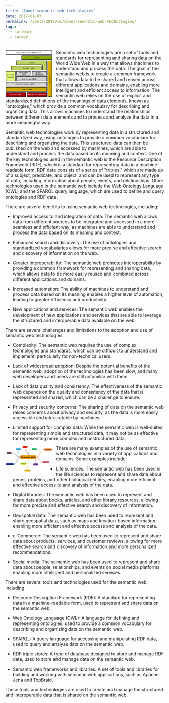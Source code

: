 ```yaml
---
title: 'About semantic web technologies'
date: 2017-01-07
permalink: /posts/2017/01/about-semantic-web-technologies/
tags:
  - software
  - career
---
```


<img width="150" alt="semantic web" src="/images/posts/about-semantic-web-technologies.png" style="float: left; margin-right: 10px;" /> Semantic web technologies are a set of tools and standards for representing and sharing data on the World Wide Web in a way that allows machines to understand and process the data. The goal of the semantic web is to create a common framework that allows data to be shared and reused across different applications and domains, enabling more intelligent and efficient access to information. The semantic web relies on the use of explicit and standardized definitions of the meanings of data elements, known as "ontologies," which provide a common vocabulary for describing and organizing data. This allows machines to understand the relationships between different data elements and to process and analyze the data in a more meaningful way.

Semantic web technologies work by representing data in a structured and standardized way, using ontologies to provide a common vocabulary for describing and organizing the data. This structured data can then be published on the web and accessed by machines, which are able to understand and process the data based on its meaning and context. One of the key technologies used in the semantic web is the Resource Description Framework (RDF), which is a standard for representing data in a machine-readable form. RDF data consists of a series of "triples," which are made up of a subject, predicate, and object, and can be used to represent any type of data, including information about people, events, and relationships. Other technologies used in the semantic web include the Web Ontology Language (OWL) and the SPARQL query language, which are used to define and query ontologies and RDF data.

There are several benefits to using semantic web technologies, including:

* Improved access to and integration of data: The semantic web allows data from different sources to be integrated and accessed in a more seamless and efficient way, as machines are able to understand and process the data based on its meaning and context.

* Enhanced search and discovery: The use of ontologies and standardized vocabularies allows for more precise and effective search and discovery of information on the web.

* Greater interoperability: The semantic web promotes interoperability by providing a common framework for representing and sharing data, which allows data to be more easily reused and combined across different applications and domains.

* Increased automation: The ability of machines to understand and process data based on its meaning enables a higher level of automation, leading to greater efficiency and productivity.

* New applications and services: The semantic web enables the development of new applications and services that are able to leverage the structured and interoperable data available on the web.

There are several challenges and limitations to the adoption and use of semantic web technologies:

* Complexity: The semantic web requires the use of complex technologies and standards, which can be difficult to understand and implement, particularly for non-technical users.

* Lack of widespread adoption: Despite the potential benefits of the semantic web, adoption of the technologies has been slow, and many web developers and users are still unfamiliar with them.

* Lack of data quality and consistency: The effectiveness of the semantic web depends on the quality and consistency of the data that is represented and shared, which can be a challenge to ensure.

* Privacy and security concerns: The sharing of data on the semantic web raises concerns about privacy and security, as the data is more easily accessible and interpretable by machines.

* Limited support for complex data: While the semantic web is well-suited for representing simple and structured data, it may not be as effective for representing more complex and unstructured data.

<img width="150" alt="semantic web" src="/images/posts/about-semantic-web-technologies-2.png" style="float: left; margin-right: 10px;" /> There are many examples of the use of semantic web technologies in a variety of applications and domains. Some examples include:

* Life sciences: The semantic web has been used in the life sciences to represent and share data about genes, proteins, and other biological entities, enabling more efficient and effective access to and analysis of the data.

* Digital libraries: The semantic web has been used to represent and share data about books, articles, and other library resources, allowing for more precise and effective search and discovery of information.

* Geospatial data: The semantic web has been used to represent and share geospatial data, such as maps and location-based information, enabling more efficient and effective access and analysis of the data.

* e-Commerce: The semantic web has been used to represent and share data about products, services, and customer reviews, allowing for more effective search and discovery of information and more personalized recommendations.

* Social media: The semantic web has been used to represent and share data about people, relationships, and events on social media platforms, enabling more intelligent and personalized services.

There are several tools and technologies used for the semantic web, including:

* Resource Description Framework (RDF): A standard for representing data in a machine-readable form, used to represent and share data on the semantic web.

* Web Ontology Language (OWL): A language for defining and representing ontologies, used to provide a common vocabulary for describing and organizing data on the semantic web.

* SPARQL: A query language for accessing and manipulating RDF data, used to query and analyze data on the semantic web.

* RDF triple stores: A type of database designed to store and manage RDF data, used to store and manage data on the semantic web.

* Semantic web frameworks and libraries: A set of tools and libraries for building and working with semantic web applications, such as Apache Jena and TopBraid.

These tools and technologies are used to create and manage the structured and interoperable data that is shared on the semantic web.
